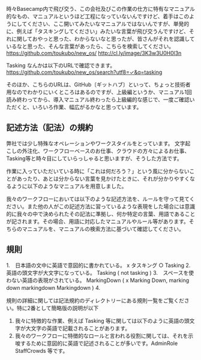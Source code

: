 時々Basecamp内で飛び交う、この会社及びこの作業の仕方に特有なマニュアル的なもの、マニュアルというほど工程になっていないんですけど、着手はこのようにしてください、ここ開いてみたいなマニュアルではないんですが、単発的に、例えば「タスキングしてください」みたいな言葉が飛び交うんですけど、それに関しておやっと思った、わからないなと思ったが、皆さんがそれを認識しているなと思った、そんな言葉があったら、こちらを検索してください。
https://github.com/toukubo/new_os/
http://cl.ly/image/3K3w3U0H0l3n

Tasking なんかは以下のURLで確認できます。
https://github.com/toukubo/new_os/search?utf8=✓&q=tasking

そのほか、こちらのURLは、GitHub〔ギットハブ〕といって、ちょっと技術者用なのでわかりにいくところはあるのですが、上級編というか、マニュアル1回読み終わってから、導入マニュアル終わったら上級編的な感じで、一度ご確認いただくと、いろいろ作業、幅広がるかなと思っています。


記述方法（記法）の規約
-------------------------------------------------

弊社では少し特殊なオペレーションやワークスタイルをとっています。
文字起こしの外注化、ワークフローベースのお仕事、クラウドの方々によるお仕事、Tasking等と時々目にしていらっしゃると思いますが、そうした方法です。

作業に入っていただいている時に「これは何だろう？」という風に分からないことがあったり、あとは分からない言葉を見かけたときに、それが分かりやすくなるように以下のようなマニュアルを用意しました。

我々のワークフローにおいては以下のような記述方法を、ルールを守って見てください。また他の人がこの記述方法に習っているような表現をした場合には意識的に我々の中で決められたその記法に準拠し、何か特定の言葉、用語であることが記されます。その場合、用語に対応したマニュアルやルール等があります。そちらのマニュアルを、マニュアルの検索方法に基づいて確認してください。

規則
-------------------
1.　日本語の文中に英語で意図的に書かれている。 x タスキング ○ Tasking
2.　英語の頭文字が大文字になっている。 Tasking ( not tasking ) 
3.　スペースを使わない英語の表現がされている。 MarkingDown ( x Marking Down, marking down markingdown Markingdown )
4.　

規則の詳細に関しては記法規約のディレクトリーにある規則一覧をご覧ください。特に2番として簡略版の説明が以下

1. 我々に特徴的な作業、例えば Tasking 等に関しては以下のように英語の頭文字が大文字の英語で記載されることがあります。
2.  我々のワークフローに特徴的なロールと言われる役割に関しては、それを示唆するために意図的に英語で記述されることが多いです。AdminRole StaffCrowds 等です。
